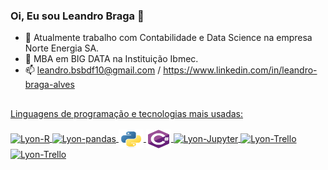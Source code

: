 ### Oi, Eu sou Leandro Braga 👋


- 🔭 Atualmente trabalho com Contabilidade e Data Science na empresa Norte Energia SA.
- 🌱 MBA em BIG DATA na Instituição Ibmec.
- 📫 leandro.bsbdf10@gmail.com / https://www.linkedin.com/in/leandro-braga-alves


<div align="center">
  <a href="https://github.com/Leandro-Braga">
</div>

  ##
  
</div>
Linguagens de programação e tecnologias mais usadas:
 <div style="display: inline_block"><br>
  <img align="center" alt="Lyon-R" height="30" width="40" src="https://cdn.jsdelivr.net/gh/devicons/devicon/icons/rstudio/rstudio-original.svg">
  <img align="center" alt="Lyon-pandas" height="30" width="40" src="https://cdn.jsdelivr.net/gh/devicons/devicon/icons/pandas/pandas-original.svg">
  <img align="center" alt="Lyon-Python" height="30" width="40" src="https://raw.githubusercontent.com/devicons/devicon/master/icons/python/python-original.svg">
  <img align="center" alt="Lyon-Csharp" height="30" width="40" src="https://raw.githubusercontent.com/devicons/devicon/master/icons/csharp/csharp-original.svg">
  <img align="center" alt="Lyon-Jupyter" height="30" width="40" src="https://cdn.jsdelivr.net/gh/devicons/devicon/icons/jupyter/jupyter-original-wordmark.svg">
  <img align="center" alt="Lyon-Trello" height="30" width="40" src="https://cdn.jsdelivr.net/gh/devicons/devicon/icons/trello/trello-plain.svg">
  <img align="center" alt="Lyon-Trello" height="45" width="48" src="https://img.icons8.com/color/48/000000/power-bi.png"/>
</div>
    
  ##
 
<div> 
  


</div>
